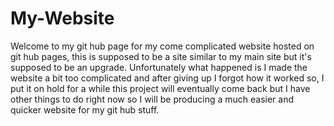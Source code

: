 # My-Website

Welcome to my git hub page for my come complicated website hosted on git hub pages, this is supposed to be a site similar to my main site but it's supposed to be an upgrade. Unfortunately what happened is I made the website a bit too complicated and after giving up I forgot how it worked so, I put it on hold for a while this project will eventually come back but I have other things to do right now so I will be producing a much easier and quicker website for my git hub stuff.
